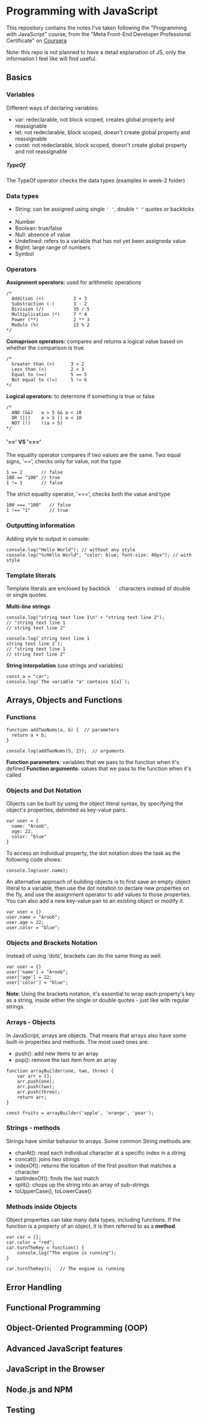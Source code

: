 # Programming with JavaScript
This repository contains the notes I've taken following the "Programming with JavaScript" course, from the "Meta Front-End Developer Professional Certificate" on [Coursera](https://www.coursera.org/)

Note: this repo is not planned to have a detail explanation of JS, only the information I feel like will find useful.

## Basics
### Variables
Different ways of declaring variables:
- var: redeclarable, not block scoped, creates global property and reassignable
- let: not redeclarable, block scoped, doesn't create global property and reassignable
- const: not redeclarable, block scoped, doesn't create global property and not reassignable

##### TypeOf
The TypeOf operator checks the data types (examples in week-2 folder)

### Data types
- String: can be assigned using single ``` ' ' ```, double ``` " " ``` quotes or backticks ``` ` ` ```
- Number
- Boolean: true/false
- Null: absence of value
- Undefined: refers to a variable that has not yet been assigneda value
- BigInt: large range of numbers
- Symbol

### Operators
**Assignment operators:** used for arithmetic operations
```JS
/* 
  Addition (+)           2 + 3
  Substraction (-)       3 - 2
  Division (/)           35 / 5
  Multiplication (*)     7 * 4
  Power (**)             2 ** 3
  Modulo (%)             12 % 2
*/
```
**Comaprison operators:** compares and returns a logical value based on whether the comparison is true.
```JS
/*
  Greater than (>)      3 > 2
  Less than (<)         2 < 3
  Equal to (==)         5 == 5
  Not equal to (!=)     5 != 6
*/
```
**Logical operators:** to determine if something is true or false
```JS
/*
  AND (&&)   a > 5 && a < 10
  OR (||)    a > 5 || a < 10
  NOT (!)    !(a > 5)
*/
```
#### '==' VS '==='
The equality operator compares if two values are the same. 
Two equal signs, '==', checks only for value, not the type
```JS
1 == 2       // false
100 == "100" // true
1 != 1       // false
```
The strict equality operator, '===', checks both the value and type
```JS
100 === "100"   // false
1 !== "1"       // true
```
### Outputting information
Adding style to output in console:
```JS
console.log("Hello World"); // without any style
console.log("%cHello World", "color: blue; font-size: 40px"); // with style
```
### Template literals
Template literals are enclosed by backtick ` ` ` characters instead of double or single quotes.

**Multi-line strings**
```JS
console.log("string text line 1\n" + "string text line 2");
// "string text line 1
// string text line 2"

console.log(`string text line 1
string text line 2`);
// "string text line 1
// string text line 2"
```
**String interpolation** (use strings and variables)
```JS
const a = "car";
console.log(`The variable "a" contains ${a}`);
```

## Arrays, Objects and Functions
### Functions
```JS
function addTwoNums(a, b) {  // parameters
  return a + b;
}

console.log(addTwoNums(5, 2));  // arguments
```
**Function parameters**: variables that we pass to the function when it's defined
**Function arguments**: values that we pass to the function when it's called

### Objects and Dot Notation
Objects can be built by using the object literal syntax, by specifying the object's properties, delimited as key-value pairs.
```JS
var user = {
  name: "Aroob",
  age: 22,
  color: "blue"
}
```
To access an individual property, the dot notation does the task as the following code shows:
```JS
console.log(user.name);
```
An alternative approach of building objects is to first save an empty object literal to a variable, then use the dot notation to declare new properties on the fly, and use the assignment operator to add values to those properties. You can also add a new key-value pair to an existing object or modify it.
```JS
var user = {}
user.name = "Aroob";
user.age = 22;
user.color = "blue";
```
### Objects and Brackets Notation
Instead of using 'dots', brackets can do the same thing as well.
```JS
var user = {}
user['name'] = "Aroob";
user['age'] = 22;
user['color'] = "blue";
```
**Note**: Using the brackets notation, it's essential to wrap each property's key as a string, inside either the single or double quotes - just like with regular strings. 

### Arrays - Objects
In JavaScript, arrays are objects. That means that arrays also have some built-in properties and methods.
The most used ones are:
- push(): add new items to an array
- pop(): remove the last item from an array

```JS
function arrayBuilder(one, two, three) {
    var arr = [];
    arr.push(one);
    arr.push(two);
    arr.push(three);
    return arr;
}

const fruits = arrayBuilder('apple', 'orange', 'pear');
```
### Strings - methods
Strings have similar behavior to arrays. Some common String methods are:
- charAt(): read each individual character at a specific index in a string
- concat(): joins two strings
- indexOf(): returns the location of the first position that matches a character
- lastIndexOf(): finds the last match
- split(): chops up the string into an array of sub-strings
- toUpperCase(), toLowerCase()

### Methods inside Objects
Object properties can take many data types, including functions. If the function is a property of an object, it is then referred to as a **method**.
```JS
var car = {};
car.color = "red";
car.turnTheKey = function() {
    console.log("The engine is running");
}

car.turnTheKey();   // The engine is running
```

## Error Handling
## Functional Programming
## Object-Oriented Programming (OOP)
## Advanced JavaScript features
## JavaScript in the Browser
## Node.js and NPM
## Testing
